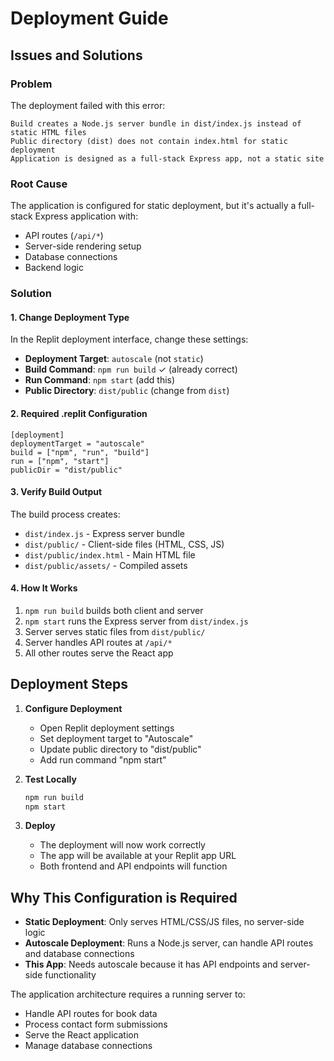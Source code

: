 # Deployment Guide

## Issues and Solutions

### Problem
The deployment failed with this error:
```
Build creates a Node.js server bundle in dist/index.js instead of static HTML files
Public directory (dist) does not contain index.html for static deployment
Application is designed as a full-stack Express app, not a static site
```

### Root Cause
The application is configured for static deployment, but it's actually a full-stack Express application with:
- API routes (`/api/*`)
- Server-side rendering setup
- Database connections
- Backend logic

### Solution

#### 1. Change Deployment Type
In the Replit deployment interface, change these settings:
- **Deployment Target**: `autoscale` (not `static`)
- **Build Command**: `npm run build` ✓ (already correct)
- **Run Command**: `npm start` (add this)
- **Public Directory**: `dist/public` (change from `dist`)

#### 2. Required .replit Configuration
```
[deployment]
deploymentTarget = "autoscale"
build = ["npm", "run", "build"]
run = ["npm", "start"]
publicDir = "dist/public"
```

#### 3. Verify Build Output
The build process creates:
- `dist/index.js` - Express server bundle
- `dist/public/` - Client-side files (HTML, CSS, JS)
- `dist/public/index.html` - Main HTML file
- `dist/public/assets/` - Compiled assets

#### 4. How It Works
1. `npm run build` builds both client and server
2. `npm start` runs the Express server from `dist/index.js`
3. Server serves static files from `dist/public/`
4. Server handles API routes at `/api/*`
5. All other routes serve the React app

## Deployment Steps

1. **Configure Deployment**
   - Open Replit deployment settings
   - Set deployment target to "Autoscale"
   - Update public directory to "dist/public"
   - Add run command "npm start"

2. **Test Locally**
   ```bash
   npm run build
   npm start
   ```

3. **Deploy**
   - The deployment will now work correctly
   - The app will be available at your Replit app URL
   - Both frontend and API endpoints will function

## Why This Configuration is Required

- **Static Deployment**: Only serves HTML/CSS/JS files, no server-side logic
- **Autoscale Deployment**: Runs a Node.js server, can handle API routes and database connections
- **This App**: Needs autoscale because it has API endpoints and server-side functionality

The application architecture requires a running server to:
- Handle API routes for book data
- Process contact form submissions
- Serve the React application
- Manage database connections